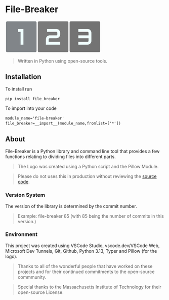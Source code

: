# File-Breaker
<img src="https://github.com/barnabeepickle/file-breaker/blob/main/resources/logo.png" alt="File-Breaker Logo, 3 differently colored grey squares with rounded corners and white text,the numbers 1, 2 and 3 in the center of each." width=60% height=60%>

> Written in Python using open-source tools.
## Installation
To install run
```
pip install file_breaker
```
To import into your code
```
module_name='file-breaker'
file_breaker=__import__(module_name,fromlist=['*'])
```

## About
File-Breaker is a Python library and command line tool that provides a few functions relating to dividing files into different parts.
> The Logo was created using a Python script and the Pillow Module.

> Please do not uses this in production without reviewing the [source code](https://github.com/barnabeepickle/file-breaker).

### Version System
The version of the library is determined by the commit number.
> Example: file-breaker 85 (with 85 being the number of commits in this version.)

### Environment
This project was created using VSCode Studio, vscode.dev/VSCode Web, Microsoft Dev Tunnels, Git, Github, Python 3.13, Typer and Pillow (for the logo).
> Thanks to all of the wonderful people that have worked on these projects and for their continued commitments to the open-source commmunity.

> Special thanks to the Massachusetts Institute of Technology for their open-source License.